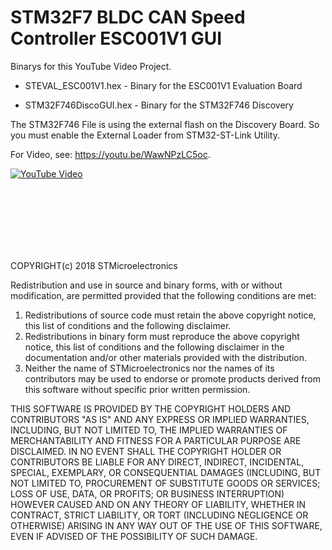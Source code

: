 # STM32F7 BLDC CAN Speed Controller ESC001V1 GUI

Binarys for this YouTube Video Project.

* STEVAL_ESC001V1.hex - Binary for the ESC001V1 Evaluation Board

* STM32F746DiscoGUI.hex - Binary for the STM32F746 Discovery

The STM32F746 File is using the external flash on the Discovery Board. So you must enable the External Loader from STM32-ST-Link Utility. 


For Video, see: <https://youtu.be/WawNPzLC5oc>.


[![YouTube Video](http://img.youtube.com/vi/WawNPzLC5oc/0.jpg)](http://www.youtube.com/watch?v=WawNPzLC5oc "STM32F7 BLDC CAN Speed Controller ESC001V1 GUI")




<br>
<br>
<br>
<br>
<br>
<br>

COPYRIGHT(c) 2018 STMicroelectronics

Redistribution and use in source and binary forms, with or without modification,
are permitted provided that the following conditions are met:

1. Redistributions of source code must retain the above copyright notice,
    this list of conditions and the following disclaimer.
2. Redistributions in binary form must reproduce the above copyright notice,
    this list of conditions and the following disclaimer in the documentation
    and/or other materials provided with the distribution.
3. Neither the name of STMicroelectronics nor the names of its contributors
    may be used to endorse or promote products derived from this software
    without specific prior written permission.

THIS SOFTWARE IS PROVIDED BY THE COPYRIGHT HOLDERS AND CONTRIBUTORS "AS IS"
AND ANY EXPRESS OR IMPLIED WARRANTIES, INCLUDING, BUT NOT LIMITED TO, THE
IMPLIED WARRANTIES OF MERCHANTABILITY AND FITNESS FOR A PARTICULAR PURPOSE ARE
DISCLAIMED. IN NO EVENT SHALL THE COPYRIGHT HOLDER OR CONTRIBUTORS BE LIABLE
FOR ANY DIRECT, INDIRECT, INCIDENTAL, SPECIAL, EXEMPLARY, OR CONSEQUENTIAL
DAMAGES (INCLUDING, BUT NOT LIMITED TO, PROCUREMENT OF SUBSTITUTE GOODS OR
SERVICES; LOSS OF USE, DATA, OR PROFITS; OR BUSINESS INTERRUPTION) HOWEVER
CAUSED AND ON ANY THEORY OF LIABILITY, WHETHER IN CONTRACT, STRICT LIABILITY,
OR TORT (INCLUDING NEGLIGENCE OR OTHERWISE) ARISING IN ANY WAY OUT OF THE USE
OF THIS SOFTWARE, EVEN IF ADVISED OF THE POSSIBILITY OF SUCH DAMAGE.